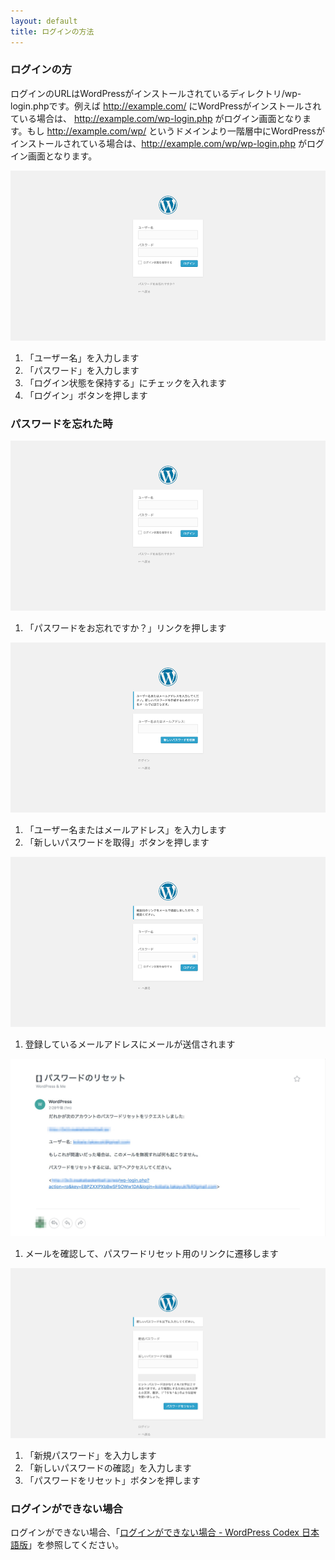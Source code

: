 ```yaml
---
layout: default
title: ログインの方法
---
```


### ログインの方

ログインのURLはWordPressがインストールされているディレクトリ/wp-login.phpです。例えば http://example.com/ にWordPressがインストールされている場合は、 http://example.com/wp-login.php がログイン画面となります。もし http://example.com/wp/ というドメインより一階層中にWordPressがインストールされている場合は、http://example.com/wp/wp-login.php がログイン画面となります。

![ログイン方法](./images/login.png)

1. 「ユーザー名」を入力します
2. 「パスワード」を入力します
3. 「ログイン状態を保持する」にチェックを入れます
4. 「ログイン」ボタンを押します


### パスワードを忘れた時

![ログイン方法](./images/login.png)

1. 「パスワードをお忘れですか？」リンクを押します

![パスワードを忘れた時](./images/foreget.png)

1. 「ユーザー名またはメールアドレス」を入力します
2. 「新しいパスワードを取得」ボタンを押します

![パスワードを忘れた時](./images/foreget2.png)

1. 登録しているメールアドレスにメールが送信されます

![パスワードをリセット](./images/mail.jpg)

1. メールを確認して、パスワードリセット用のリンクに遷移します

![パスワードをリセット](./images/reset.png)

1. 「新規パスワード」を入力します
2. 「新しいパスワードの確認」を入力します
3. 「パスワードをリセット」ボタンを押します	

### ログインができない場合

ログインができない場合、「[ログインができない場合 - WordPress Codex 日本語版](https://wpdocs.osdn.jp/%E3%83%AD%E3%82%B0%E3%82%A4%E3%83%B3%E3%81%8C%E3%81%A7%E3%81%8D%E3%81%AA%E3%81%84%E5%A0%B4%E5%90%88)」を参照してください。









